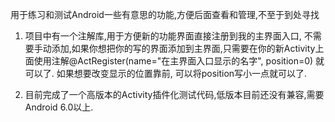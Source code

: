 用于练习和测试Android一些有意思的功能,方便后面查看和管理,不至于到处寻找

1. 项目中有一个注解库,用于方便新的功能界面直接注册到我的主界面入口, 不需要手动添加,如果你想把你的写的界面添加到主界面,只需要在你的新Activity上面使用注解@ActRegister(name="在主界面入口显示的名字", position=0) 就可以了. 如果想要改变显示的位置靠前, 可以将position写小一点就可以了.

2. 目前完成了一个高版本的Activity插件化测试代码,低版本目前还没有兼容,需要Android 6.0以上.
